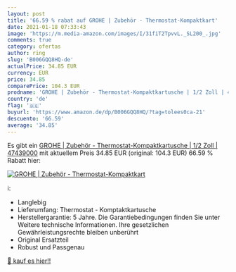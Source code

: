 ```yaml
---
layout: post
title: '66.59 % rabat auf GROHE | Zubehör - Thermostat-Kompaktkart'
date: 2021-01-18 07:33:43
image: 'https://m.media-amazon.com/images/I/31fiT2TpvvL._SL200_.jpg'
comments: true
category: ofertas
author: ring
slug: 'B006GQQ8HQ-de'
actualPrice: 34.85 EUR
currency: EUR
price: 34.85
comparePrice: 104.3 EUR
prodname: 'GROHE | Zubehör - Thermostat-Kompaktkartusche | 1/2 Zoll | 47439000'
country: 'de'
flag: '🇩🇪'
buyurl: 'https://www.amazon.de/dp/B006GQQ8HQ/?tag=tolees0ca-21'
descuento: '66.59'
average: '34.85'
---
```


Es gibt ein [GROHE | Zubehör - Thermostat-Kompaktkartusche | 1/2 Zoll | 47439000](https://www.amazon.de/dp/B006GQQ8HQ/?tag=tolees0ca-21) mit aktuellem Preis 34.85 EUR (original: 104.3 EUR) 66.59 % Rabatt hier:

[![GROHE | Zubehör - Thermostat-Kompaktkart](https://m.media-amazon.com/images/I/31fiT2TpvvL._SL200_.jpg)](https://www.amazon.de/dp/B006GQQ8HQ/?tag=tolees0ca-21)

ℹ️:

- Langlebig
- Lieferumfang: Thermostat - Komptaktkartusche
- Herstellergarantie: 5 Jahre. Die Garantiebedingungen finden Sie unter Weitere technische Informationen. Ihre gesetzlichen Gewährleistungsrechte bleiben unberührt
- Original Ersatzteil
- Robust und Passgenau

[🛒 kauf es hier!!](https://www.amazon.de/dp/B006GQQ8HQ/?tag=tolees0ca-21)
